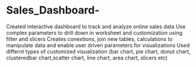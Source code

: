 # Sales_Dashboard-
Created interactive dashboard to track and analyze online sales data
Use complex parameters to drill down in worksheet and customization using filter and slicers
Creates conextions, join new tables, calculations to manipulate data and enable user driven parameters for visualizations
Used differnt types of customized visualization (bar chart, pie chart, donut chart, clusteredbar chart,scatter chart, line chart, area chart, slicers etc)
